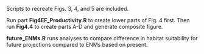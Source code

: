Scripts to recreate Figs. 3, 4, and 5 are included.

Run part **Fig4EF_Productivity.R** to create lower parts of Fig. 4 first. Then run **Fig4.4** to create parts A-D and generate composite figure.

**future_ENMs.R** runs analyses to compare difference in habitat suitability for future projections compared to ENMs based on present.
